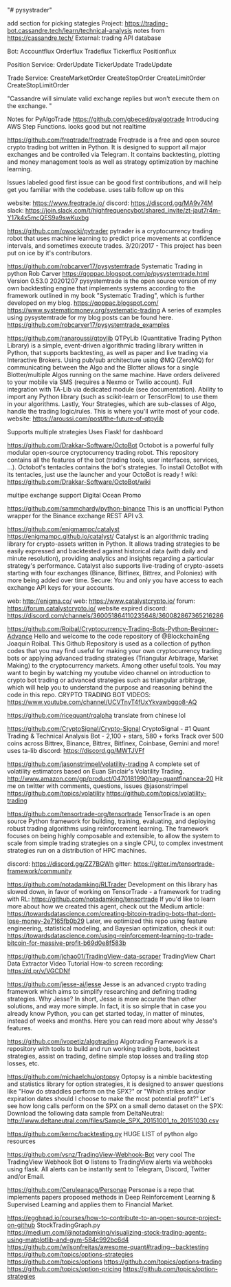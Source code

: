"# pysystrader" 

add section for picking stategies
Project: https://trading-bot.cassandre.tech/learn/technical-analysis
notes from https://cassandre.tech/
External:
trading API
database

Bot:
Accountflux
Orderflux
Tradeflux
Tickerflux
Positionflux

Position Service:
OrderUpdate
TickerUpdate
TradeUpdate

Trade Service:
CreateMarketOrder
CreateStopOrder
CreateLimitOrder
CreateStopLimitOrder

"Cassandre will simulate valid exchange replies but won't execute them on the exchange. "

Notes for PyAlgoTrade
https://github.com/gbeced/pyalgotrade
Introducing AWS Step Functions.
looks good but not realtime

https://github.com/freqtrade/freqtrade
Freqtrade is a free and open source crypto trading bot written in Python. It is designed to support all major exchanges and be controlled via Telegram. It contains backtesting, plotting and money management tools as well as strategy optimization by machine learning.


Issues labeled good first issue can be good first contributions, and will help get you familiar with the codebase.
uses talib
follow up on this

website: https://www.freqtrade.io/
discord: https://discord.gg/MA9v74M
slack: https://join.slack.com/t/highfrequencybot/shared_invite/zt-jaut7r4m-Y17k4x5mcQES9a9swKuxbg

https://github.com/owocki/pytrader
pytrader is a cryptocurrency trading robot that uses machine learning to predict price movements at confidence intervals, 
and sometimes execute trades. 
3/20/2017 - This project has been put on ice by it's contributors. 

https://github.com/robcarver17/pysystemtrade
Systematic Trading in python
Rob Carver
https://qoppac.blogspot.com/p/pysystemtrade.html
Version 0.53.0
20201207
pysystemtrade is the open source version of my own backtesting engine that implements systems according to the framework 
outlined in my book "Systematic Trading", which is further developed on my blog.
https://qoppac.blogspot.com/
https://www.systematicmoney.org/systematic-trading
A series of examples using pysystemtrade for my blog posts can be found here.
https://github.com/robcarver17/pysystemtrade_examples

https://github.com/ranaroussi/qtpylib
QTPyLib (Quantitative Trading Python Library) is a simple, event-driven algorithmic trading library written in Python, 
that supports backtesting, as well as paper and live trading via Interactive Brokers.
Using pub/sub architecture using ØMQ (ZeroMQ) for communicating between the Algo and the Blotter allows 
for a single Blotter/multiple Algos running on the same machine.
Have orders delivered to your mobile via SMS (requires a Nexmo or Twilio account).
Full integration with TA-Lib via dedicated module (see documentation).
Ability to import any Python library (such as scikit-learn or TensorFlow) to use them in your algorithms.
Lastly, Your Strategies, which are sub-classes of Algo, handle the trading logic/rules. This is where you'll write most of your code.
website: https://aroussi.com/post/the-future-of-qtpylib

Supports multiple strategies
Uses Flask! for dashboard

https://github.com/Drakkar-Software/OctoBot
Octobot is a powerful fully modular open-source cryptocurrency trading robot.
This repository contains all the features of the bot (trading tools, user interfaces, services, ...). Octobot's tentacles contains the bot's strategies.
To install OctoBot with its tentacles, just use the launcher and your OctoBot is ready !
wiki: https://github.com/Drakkar-Software/OctoBot/wiki

multipe exchange support
Digital Ocean Promo

https://github.com/sammchardy/python-binance
This is an unofficial Python wrapper for the Binance exchange REST API v3.

https://github.com/enigmampc/catalyst
https://enigmampc.github.io/catalyst/
Catalyst is an algorithmic trading library for crypto-assets written in Python. It allows trading strategies to be easily expressed and backtested against historical data (with daily and minute resolution), providing analytics and insights regarding a particular strategy's performance. Catalyst also supports live-trading of crypto-assets starting with four exchanges (Binance, Bitfinex, Bittrex, and Poloniex) with more being added over time.
Secure: You and only you have access to each exchange API keys for your accounts.

web: http://enigma.co/
web: https://www.catalystcrypto.io/
forum: https://forum.catalystcrypto.io/
website expired
discord: https://discord.com/channels/360051864110235648/360082867365216286

https://github.com/Roibal/Cryptocurrency-Trading-Bots-Python-Beginner-Advance
Hello and welcome to the code repository of @BlockchainEng Joaquin Roibal.
This Github Repository is used as a collection of python codes that you may find useful for making your own cryptocurrency trading bots or applying advanced trading strategies (Triangular Arbitrage, Market Making) to the cryptocurrency markets. Among other useful tools.
You may want to begin by watching my youtube video channel on introduction to crypto bot trading or advanced strategies such as triangular arbitrage, which will help you to understand the purpose and reasoning behind the code in this repo.
CRYPTO TRADING BOT VIDEOS: https://www.youtube.com/channel/UCVTnyT4fUxYkvawbggo8-AQ

https://github.com/ricequant/rqalpha
translate from chinese lol

https://github.com/CryptoSignal/Crypto-Signal
CryptoSignal - #1 Quant Trading & Technical Analysis Bot - 2,100 + stars, 580 + forks
Track over 500 coins across Bittrex, Binance, Bittrex, Bitfinex, Coinbase, Gemini and more!
uses ta-lib
discord: https://discord.gg/MWTJVFf

https://github.com/jasonstrimpel/volatility-trading
A complete set of volatility estimators based on Euan Sinclair's Volatility Trading.
http://www.amazon.com/gp/product/0470181990/tag=quantfinancea-20
Hit me on twitter with comments, questions, issues @jasonstrimpel
https://github.com/topics/volatility
https://github.com/topics/volatility-trading

https://github.com/tensortrade-org/tensortrade
TensorTrade is an open source Python framework for building, training, evaluating, and deploying robust trading algorithms using reinforcement learning. The framework focuses on being highly composable and extensible, to allow the system to scale from simple trading strategies on a single CPU, to complex investment strategies run on a distribution of HPC machines.

discord: https://discord.gg/ZZ7BGWh
gitter: https://gitter.im/tensortrade-framework/community

https://github.com/notadamking/RLTrader
Development on this library has slowed down, in favor of working on TensorTrade - a framework for trading with RL: https://github.com/notadamking/tensortrade
If you'd like to learn more about how we created this agent, check out the Medium article: https://towardsdatascience.com/creating-bitcoin-trading-bots-that-dont-lose-money-2e7165fb0b29
Later, we optimized this repo using feature engineering, statistical modeling, and Bayesian optimization, check it out: https://towardsdatascience.com/using-reinforcement-learning-to-trade-bitcoin-for-massive-profit-b69d0e8f583b

https://github.com/jchao01/TradingView-data-scraper
TradingView Chart Data Extractor
Video Tutorial
How-to screen recording: https://d.pr/v/VGCDNf

https://github.com/jesse-ai/jesse
Jesse is an advanced crypto trading framework which aims to simplify researching and defining trading strategies.
Why Jesse?
In short, Jesse is more accurate than other solutions, and way more simple. In fact, it is so simple that in case you already know Python, you can get started today, in matter of minutes, instead of weeks and months.
Here you can read more about why Jesse's features.

https://github.com/ivopetiz/algotrading
Algotrading Framework is a repository with tools to build and run working trading bots, backtest strategies, assist on trading, define simple stop losses and trailing stop losses, etc.

https://github.com/michaelchu/optopsy
Optopsy is a nimble backtesting and statistics library for option strategies, it is designed to answer questions like "How do straddles perform on the SPX?" or "Which strikes and/or expiration dates should I choose to make the most potential profit?"
Let's see how long calls perform on the SPX on a small demo dataset on the SPX: Download the following data sample from DeltaNeutral: http://www.deltaneutral.com/files/Sample_SPX_20151001_to_20151030.csv

https://github.com/kernc/backtesting.py
HUGE LIST of python algo resources

https://github.com/vsnz/TradingView-Webhook-Bot
very cool
The TradingView Webhook Bot ⚙️ listens to TradingView alerts via webhooks using flask. All alerts can be instantly sent to Telegram, Discord, Twitter and/or Email.

https://github.com/Ceruleanacg/Personae
Personae is a repo that implements papers proposed methods in Deep Reinforcement Learning & Supervised Learning and applies them to Financial Market.





https://egghead.io/courses/how-to-contribute-to-an-open-source-project-on-github
StockTradingGraph.py
https://medium.com/@notadamking/visualizing-stock-trading-agents-using-matplotlib-and-gym-584c992bc6d4
https://github.com/wilsonfreitas/awesome-quant#trading--backtesting
https://github.com/topics/options-strategies
https://github.com/topics/options
https://github.com/topics/options-trading
https://github.com/topics/option-pricing
https://github.com/topics/option-strategies










